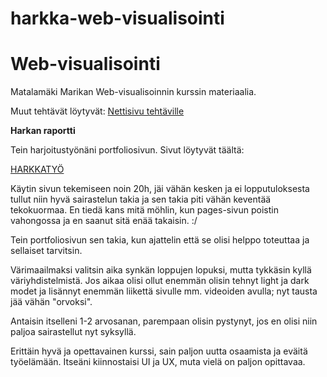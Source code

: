 # harkka-web-visualisointi



# Web-visualisointi

Matalamäki Marikan Web-visualisoinnin kurssin materiaalia.

Muut tehtävät löytyvät: [Nettisivu tehtäville](https://student.labranet.jamk.fi/~AA4495/web-visualisointi-1/harkat.html)


**Harkan raportti**

Tein harjoitustyönäni portfoliosivun. Sivut löytyvät täältä:

[HARKKATYÖ](https://aa4495.pages.labranet.jamk.fi/harkka-web-visualisointi/)

Käytin sivun tekemiseen noin 20h, jäi vähän kesken ja ei lopputuloksesta tullut niin hyvä sairastelun takia ja sen takia piti vähän keventää tekokuormaa. En tiedä kans mitä möhlin, kun pages-sivun poistin vahongossa ja en saanut sitä enää takaisin. :/

Tein portfoliosivun sen takia, kun ajattelin että se olisi helppo toteuttaa ja sellaiset tarvitsin.

Värimaailmaksi valitsin aika synkän loppujen lopuksi, mutta tykkäsin kyllä väriyhdistelmistä. Jos aikaa olisi ollut enemmän olisin tehnyt light ja dark modet ja lisännyt enemmän liikettä sivulle mm. videoiden avulla; nyt tausta jää vähän "orvoksi".

Antaisin itselleni 1-2 arvosanan, parempaan olisin pystynyt, jos en olisi niin paljoa sairastellut nyt syksyllä.

Erittäin hyvä ja opettavainen kurssi, sain paljon uutta osaamista ja eväitä työelämään. Itseäni kiinnostaisi UI ja UX, muta vielä on paljon opittavaa.

